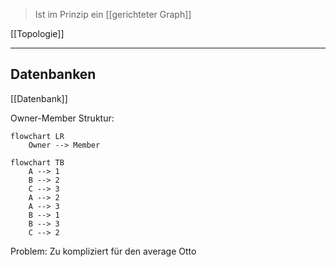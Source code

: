 > Ist im Prinzip ein [[gerichteter Graph]]

[[Topologie]]




---
## Datenbanken
[[Datenbank]]

Owner-Member Struktur:
```mermaid
flowchart LR
	Owner --> Member
```


```mermaid
flowchart TB
	A --> 1
	B --> 2
	C --> 3
	A --> 2
	A --> 3
	B --> 1
	B --> 3
	C --> 2
```

Problem: Zu kompliziert für den average Otto
